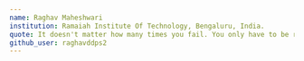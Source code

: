 ```yaml
---
name: Raghav Maheshwari
institution: Ramaiah Institute Of Technology, Bengaluru, India.
quote: It doesn't matter how many times you fail. You only have to be right once to make it big!
github_user: raghavddps2
---
```

